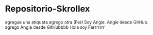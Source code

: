 # Repositorio-Skrollex
agregue una etiqueta
agrego otra (Fer)
Soy Angie.
Angie desde GitHub.
agrego
Angie desde GitHubbbb
Hola soy Ferrrrrrr
